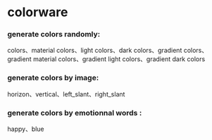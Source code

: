# colorware

### generate colors randomly:

colors、material colors、light colors、dark colors、gradient colors、gradient material  colors、gradient light  colors、gradient dark  colors

### generate colors by image:

horizon、vertical、left_slant、right_slant

### generate colors by emotionnal words <support by tensorflow.js>:

happy、blue
